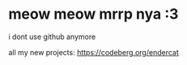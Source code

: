 # meow meow mrrp nya :3


i dont use github anymore

all my new projects: https://codeberg.org/endercat
